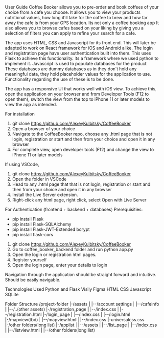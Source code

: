 User Guide
Coffee Booker allows you to pre-order and book coffees of your choice from a cafe you choose.
It allows you to view your products nutritional values, how long it'll take for the coffee
to brew and how far away the cafe is from your GPS location. Its not only a coffee booking app
It also allows you to browse cafes based on your liking by giving you a selection of filters
you can apply to refine your search for a cafe.

The app uses HTML, CSS and Javascript for its front end. This will later be adapted to work
on React framework for iOS and Android alike. The login and registration page have user authentication built into them. This uses Flask to achieve this functionality. Its a framework
where we used python to implement it. Javascript is used to populate databases for the product
These databases are dummy databases as in they don't hold any meaningful data, they hold
placeholder values for the application to use. Functionality regarding the use of these is
to be done. 

The app has a responsive UI that works well with iOS view. To achieve this, open the application
on your browser and from Developer Tools (F12 to open them), switch the view from the top to
iPhone 11 or later models to view the app as intended. 

For installation
1. git clone https://github.com/AlexeyKulbitsky/CoffeeBooker
2. Open a browser of your choice
3. Navigate to the CoffeeBooker repo, choose any .html page that is not
login, registration or start and then from your choice and open it in any browser
4. For complete view, open developer tools (F12) and change the view to iPhone 11 or later models

If using VSCode,
1. git clone https://github.com/AlexeyKulbitsky/CoffeeBooker
2. Open the folder in VSCode
3. Head to any .html page that that is not
login, registration or start and then from your choice and open it in any browser
4. Install the Live Server extension.
5. Right-click any html page, right click, select Open with Live Server

For Authentication (frontend + backend + databases)
Prerequisities:
   - pip install Flask
   - pip install Flask-SQLAlchemy
   - pip install Flask-JWT-Extended bcrypt
   - pip install flask-cors
1. git clone https://github.com/AlexeyKulbitsky/CoffeeBooker
2. Go to coffee_booker_backend folder and run python app.py
3. Open the login or registration html pages.
4. Register yourself
5. Open the login page, enter your details to login
   

Navigation through the application should be straight forward and intuitive. Should be easily
navigable.

Technologies Used
Python and Flask
Visily
Figma
HTML
CSS
Javascript
SQLite


Folder Structure
/project-folder
|-/assets
|  |--/account settings
|  |--/cafeinfo
|  |--/..(other assets)
|-/registration_page
|  |--/index.css
|  |--/registration.html
|-/login_page
|  |--/index.css
|  |--/login.html
|-/mapview(tbd)
|  |--/mapview.html
|  |--/index.css
|-universalcss.css
|-/other folders(long list)
|-/applist
|  |--/assets
|  |--/list_page
|     |--/index.css
|     |--/listview.html
|  |--/other folders(long list)